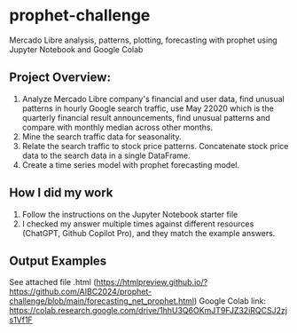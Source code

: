 # prophet-challenge
Mercado Libre analysis, patterns, plotting, forecasting with prophet using Jupyter Notebook and Google Colab

## Project Overview:
1. Analyze Mercado Libre company's financial and user data, find unusual patterns in hourly Google search traffic, use May 22020 which is the quarterly financial result announcements, find unusual patterns and compare with monthly median across other months.
2. Mine the search traffic data for seasonality.
3. Relate the search traffic to stock price patterns. Concatenate stock price data to the search data in a single DataFrame.
4. Create a time series model with prophet forecasting model.

## How I did my work
1. Follow the instructions on the Jupyter Notebook starter file
2. I checked my answer multiple times against different resources (ChatGPT, Github Copilot Pro), and they match the example answers.

## Output Examples
See attached file .html (https://htmlpreview.github.io/?https://github.com/AIBC2024/prophet-challenge/blob/main/forecasting_net_prophet.html)
Google Colab link: https://colab.research.google.com/drive/1hhU3Q6OKmJT9FJZ32iRQCSJ2zjs1Vf1F 
